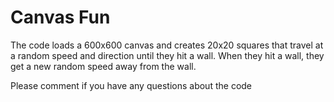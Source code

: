 <h1>Canvas Fun</h1>
<p>The code loads a 600x600 canvas and creates 20x20 squares that travel at a random speed and direction until they hit a wall. When they hit a wall, they get a new random speed away from the wall.</p>

<p>Please comment if you have any questions about the code</p>
